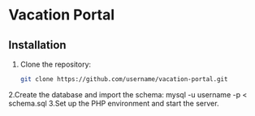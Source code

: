 # Vacation Portal

## Installation

1. Clone the repository:
   ```bash
   git clone https://github.com/username/vacation-portal.git
2.Create the database and import the schema:
mysql -u username -p < schema.sql
3.Set up the PHP environment and start the server.
